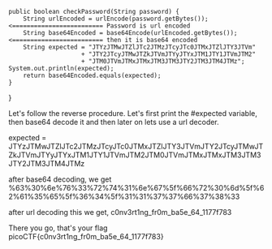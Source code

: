     public boolean checkPassword(String password) {
        String urlEncoded = urlEncode(password.getBytes());         <========================= Password is url encoded
        String base64Encoded = base64Encode(urlEncoded.getBytes()); <========================= then it is base64 encoded
        String expected = "JTYzJTMwJTZlJTc2JTMzJTcyJTc0JTMxJTZlJTY3JTVm"
                        + "JTY2JTcyJTMwJTZkJTVmJTYyJTYxJTM1JTY1JTVmJTM2"
                        + "JTM0JTVmJTMxJTMxJTM3JTM3JTY2JTM3JTM4JTMz";
	System.out.println(expected);
        return base64Encoded.equals(expected);
    }
}


Let's follow the reverse procedure. Let's first print the #expected variable, then base64 decode it and then later on lets use a url decoder.

expected = JTYzJTMwJTZlJTc2JTMzJTcyJTc0JTMxJTZlJTY3JTVmJTY2JTcyJTMwJTZkJTVmJTYyJTYxJTM1JTY1JTVmJTM2JTM0JTVmJTMxJTMxJTM3JTM3JTY2JTM3JTM4JTMz

after base64 decoding, we get %63%30%6e%76%33%72%74%31%6e%67%5f%66%72%30%6d%5f%62%61%35%65%5f%36%34%5f%31%31%37%37%66%37%38%33

after url decoding this we get, c0nv3rt1ng_fr0m_ba5e_64_1177f783

There you go, that's your flag
picoCTF{c0nv3rt1ng_fr0m_ba5e_64_1177f783}
